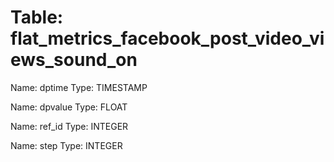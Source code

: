 Table: flat_metrics_facebook_post_video_views_sound_on
======================================================

Name: dptime
Type: TIMESTAMP

Name: dpvalue
Type: FLOAT

Name: ref_id
Type: INTEGER

Name: step
Type: INTEGER

